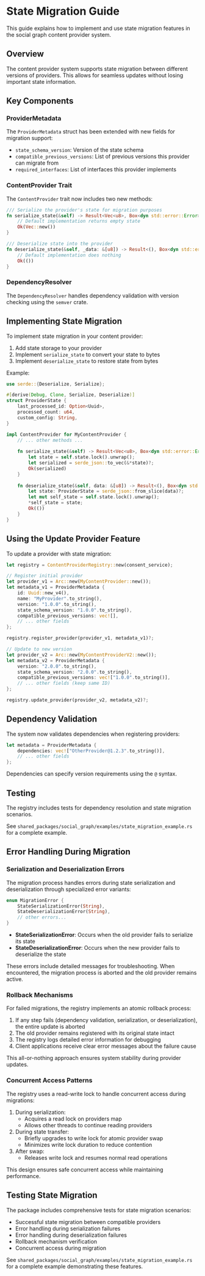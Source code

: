 # State Migration Guide

This guide explains how to implement and use state migration features in the social graph content provider system.

## Overview

The content provider system supports state migration between different versions of providers. This allows for seamless updates without losing important state information.

## Key Components

### ProviderMetadata

The `ProviderMetadata` struct has been extended with new fields for migration support:

- `state_schema_version`: Version of the state schema
- `compatible_previous_versions`: List of previous versions this provider can migrate from
- `required_interfaces`: List of interfaces this provider implements

### ContentProvider Trait

The `ContentProvider` trait now includes two new methods:

```rust
/// Serialize the provider's state for migration purposes
fn serialize_state(&self) -> Result<Vec<u8>, Box<dyn std::error::Error>> {
    // Default implementation returns empty state
    Ok(Vec::new())
}

/// Deserialize state into the provider
fn deserialize_state(&self, _data: &[u8]) -> Result<(), Box<dyn std::error::Error>> {
    // Default implementation does nothing
    Ok(())
}
```

### DependencyResolver

The `DependencyResolver` handles dependency validation with version checking using the `semver` crate.

## Implementing State Migration

To implement state migration in your content provider:

1. Add state storage to your provider
2. Implement `serialize_state` to convert your state to bytes
3. Implement `deserialize_state` to restore state from bytes

Example:

```rust
use serde::{Deserialize, Serialize};

#[derive(Debug, Clone, Serialize, Deserialize)]
struct ProviderState {
    last_processed_id: Option<Uuid>,
    processed_count: u64,
    custom_config: String,
}

impl ContentProvider for MyContentProvider {
    // ... other methods ...
    
    fn serialize_state(&self) -> Result<Vec<u8>, Box<dyn std::error::Error>> {
        let state = self.state.lock().unwrap();
        let serialized = serde_json::to_vec(&*state)?;
        Ok(serialized)
    }
    
    fn deserialize_state(&self, data: &[u8]) -> Result<(), Box<dyn std::error::Error>> {
        let state: ProviderState = serde_json::from_slice(data)?;
        let mut self_state = self.state.lock().unwrap();
        *self_state = state;
        Ok(())
    }
}
```

## Using the Update Provider Feature

To update a provider with state migration:

```rust
let registry = ContentProviderRegistry::new(consent_service);

// Register initial provider
let provider_v1 = Arc::new(MyContentProvider::new());
let metadata_v1 = ProviderMetadata {
    id: Uuid::new_v4(),
    name: "MyProvider".to_string(),
    version: "1.0.0".to_string(),
    state_schema_version: "1.0.0".to_string(),
    compatible_previous_versions: vec![],
    // ... other fields
};

registry.register_provider(provider_v1, metadata_v1)?;

// Update to new version
let provider_v2 = Arc::new(MyContentProviderV2::new());
let metadata_v2 = ProviderMetadata {
    version: "2.0.0".to_string(),
    state_schema_version: "2.0.0".to_string(),
    compatible_previous_versions: vec!["1.0.0".to_string()],
    // ... other fields (keep same ID)
};

registry.update_provider(provider_v2, metadata_v2)?;
```

## Dependency Validation

The system now validates dependencies when registering providers:

```rust
let metadata = ProviderMetadata {
    dependencies: vec!["OtherProvider@1.2.3".to_string()],
    // ... other fields
};
```

Dependencies can specify version requirements using the `@` syntax.

## Testing

The registry includes tests for dependency resolution and state migration scenarios.

See `shared_packages/social_graph/examples/state_migration_example.rs` for a complete example.

## Error Handling During Migration

### Serialization and Deserialization Errors

The migration process handles errors during state serialization and deserialization through specialized error variants:

```rust
enum MigrationError {
    StateSerializationError(String),
    StateDeserializationError(String),
    // other errors...
}
```

- **StateSerializationError**: Occurs when the old provider fails to serialize its state
- **StateDeserializationError**: Occurs when the new provider fails to deserialize the state

These errors include detailed messages for troubleshooting. When encountered, the migration process is aborted and the old provider remains active.

### Rollback Mechanisms

For failed migrations, the registry implements an atomic rollback process:

1. If any step fails (dependency validation, serialization, or deserialization), the entire update is aborted
2. The old provider remains registered with its original state intact
3. The registry logs detailed error information for debugging
4. Client applications receive clear error messages about the failure cause

This all-or-nothing approach ensures system stability during provider updates.

### Concurrent Access Patterns

The registry uses a read-write lock to handle concurrent access during migrations:

1. During serialization:
   - Acquires a read lock on providers map
   - Allows other threads to continue reading providers
2. During state transfer:
   - Briefly upgrades to write lock for atomic provider swap
   - Minimizes write lock duration to reduce contention
3. After swap:
   - Releases write lock and resumes normal read operations

This design ensures safe concurrent access while maintaining performance.

## Testing State Migration

The package includes comprehensive tests for state migration scenarios:

- Successful state migration between compatible providers
- Error handling during serialization failures
- Error handling during deserialization failures
- Rollback mechanism verification
- Concurrent access during migration

See `shared_packages/social_graph/examples/state_migration_example.rs` for a complete example
demonstrating these features.